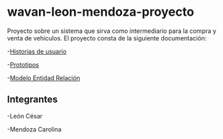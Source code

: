 # wavan-leon-mendoza-proyecto
Proyecto sobre un sistema que sirva como intermediario para la compra y venta de vehiculos.
El proyecto consta de la siguiente documentación:

  -[Historias de usuario](https://github.com/2021-B-Web-Avanzada/wavan-leon-cifuentes-cesar-israel/blob/main/wavan-leon-mendoza-proyecto-main/Documentaci%C3%B3n/HU-Web-Avanzadas.pdf)
  
  -[Prototipos](https://www.figma.com/file/35v8ogQlXrRsfWnKwd24VZ/Prototipos?node-id=0%3A1)
  
  -[Modelo Entidad Relación](https://github.com/2021-B-Web-Avanzada/wavan-leon-cifuentes-cesar-israel/blob/main/wavan-leon-mendoza-proyecto-main/Documentaci%C3%B3n/MER-Web-Avanzada.pdf)
  
## Integrantes
  -León César
  
  -Mendoza Carolina
